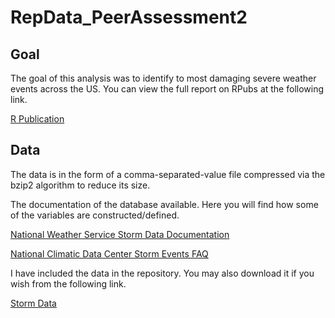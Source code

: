 RepData_PeerAssessment2
=======================
## Goal

The goal of this analysis was to identify to most damaging severe weather events across the US. You can view the full report on RPubs at the following link.


[R Publication](http://rpubs.com/hawk24/252597)


## Data

The data is in the form of a comma-separated-value file compressed via the bzip2 algorithm to reduce its size.

The documentation of the database available. Here you will find how some of the variables are constructed/defined.

[National Weather Service Storm Data Documentation](https://d396qusza40orc.cloudfront.net/repdata%2Fpeer2_doc%2Fpd01016005curr.pdf)

[National Climatic Data Center Storm Events FAQ](https://d396qusza40orc.cloudfront.net/repdata%2Fpeer2_doc%2FNCDC%20Storm%20Events-FAQ%20Page.pdf)

I have included the data in the repository. You may also download it if you wish from the following link.

[Storm Data](https://d396qusza40orc.cloudfront.net/repdata%2Fdata%2FStormData.csv.bz2)
